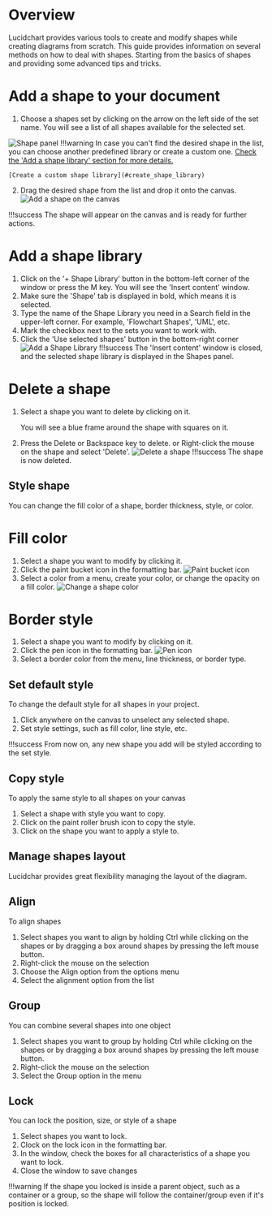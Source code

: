 # Overview
Lucidchart provides various tools to create and modify shapes
while creating diagrams from scratch. This guide provides
information on several methods on how to deal with shapes.
Starting from the basics of shapes and providing some advanced tips and tricks.

# Add a shape to your document
1. Choose a shapes set by clicking on the arrow on the left
side of the set name. 
You will see a list of all shapes available for the selected set.

![Shape panel](/images/shapes-panel.gif)
!!!warning
    In case you can't find the desired shape in the list, you can choose another 
    predefined library or create a custom one.
    [Check the 'Add a shape library' section for more details.](#add_shape)

    [Create a custom shape library](#create_shape_library)

2. Drag the desired shape from the list and drop it onto the canvas.
![Add a shape on the canvas](/images/add-shape-on-canvas.gif)

!!!success 
    The shape will appear on the canvas and is ready for further actions.

# <a id = "add_shape"> Add a shape library </a>
1. Click on the '+ Shape Library' button in the bottom-left corner
of the window or press the M key.
You will see the 'Insert content' window. 
2. Make sure the 'Shape' tab is displayed in bold, which means it is selected.
3. Type the name of the Shape Library you need in a Search field in the upper-left 
corner. For example, 'Flowchart Shapes', 'UML', etc.
4. Mark the checkbox next to the sets you want to work with.
5. Click the 'Use selected shapes' button in the bottom-right corner
![Add a Shape Library](/images/add-shape-library.gif) 
!!!success
    The 'Insert content' window is closed, and the selected shape library is 
    displayed in the Shapes panel.


# Delete a shape
1. Select a shape you want to delete by clicking on it.

    You will see a blue frame around the shape with squares on it.  

2. Press the Delete or Backspace key to delete.
   or
   Right-click the mouse on the shape and select 'Delete'.
![Delete a shape](/images/delete-shape.gif)
!!!success
    The shape is now deleted.

## Style shape
You can change the fill color of a shape, border thickness, style, or color.
# Fill color
1. Select a shape you want to modify by clicking it.
2. Click the paint bucket icon in the formatting bar.
![Paint bucket icon](/images/paint-bucket.png)
3. Select a color from a menu, create your color, or change the opacity on a fill color.
![Change a shape color](/images/change-shape-color.gif)
# Border style
1. Select a shape you want to modify by clicking on it.
2. Click the pen icon in the formatting bar.
![Pen icon](/images/pen-icon.png)
3. Select a border color from the menu, line thickness, or border type.

## Set default style
To change the default style for all shapes in your project.

1. Click anywhere on the canvas to unselect any selected shape.
2. Set style settings, such as fill color, line style, etc.

!!!success 
    From now on, any new shape you add will be styled according to the set style.

## Copy style
To apply the same style to all shapes on your canvas
1. Select a shape with style you want to copy.
2. Click on the paint roller brush icon to copy the style.
3. Click on the shape you want to apply a style to.


## Manage shapes layout
Lucidchar provides great flexibility managing the layout  of the diagram.
## Align
To align shapes
1. Select shapes you want to align by holding Ctrl while clicking on the shapes
or by dragging a box around shapes by pressing the left mouse button.
2. Right-click the mouse on the selection
3. Choose the Align option from the options menu
4. Select the alignment option from the list

## Group
You can combine several shapes into one object
1. Select shapes you want to group by holding Ctrl while clicking on the shapes
or by dragging a box around shapes by pressing the left mouse button.
2. Right-click the mouse on the selection
3. Select the Group option in the menu

## Lock
You can lock the position, size, or style of a shape
1. Select shapes you want to lock.
2. Clock on the lock icon in the formatting bar.
3. In the window, check the boxes for all characteristics of a shape you want to lock.
4. Close the window to save changes

!!!warning 
    If the shape you locked is inside a parent object, such as a container or a group,
    so the shape will follow the container/group even if it's position is locked.
